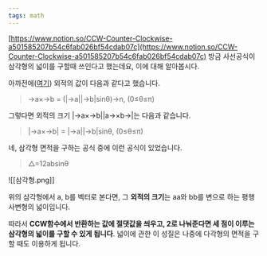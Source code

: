 ```yaml
---
tags: math
---
```

[](https://www.notion.so/CCW-Counter-Clockwise-a501585207b54c6fab026bf54cdab07c?pvs=21)[https://www.notion.so/CCW-Counter-Clockwise-a501585207b54c6fab026bf54cdab07c](https://www.notion.so/CCW-Counter-Clockwise-a501585207b54c6fab026bf54cdab07c)
방금 사선공식이 삼각형의 넓이를 구할때 쓰인다고 했는데요, 이에 대해 알아봅시다.

아까전에([여기](https://degurii.tistory.com/47#prev)) 외적의 값이 다음과 같다고 했습니다.
> →a×→b = (|→a||→b|sinθ)→n, (0≤θ≤π)

그렇다면 외적의 크기 |→a×→b||a→×b→|는 다음과 같습니다.
> |→a×→b| = |→a||→b|sinθ, (0≤θ≤π)

네, 삼각형 면적을 구하는 공식 중에 이런 공식이 있었습니다.
> △=12absinθ

![[삼각형.png]]

위의 삼각형에서 a, b를 벡터로 본다면, 그 **외적의 크기**는 aa와 bb를 변으로 하는 평행사변형의 넓이입니다.

따라서 **CCW함수에서 반환하는 값에 절댓값을 씌우고, 2로 나눠준다면 세 점이 이루는 삼각형의 넓이를 구할 수 있게 됩니다**. 넓이에 관한 이 성질은 나중에 다각형의 면적을 구할 때도 이용하게 됩니다.